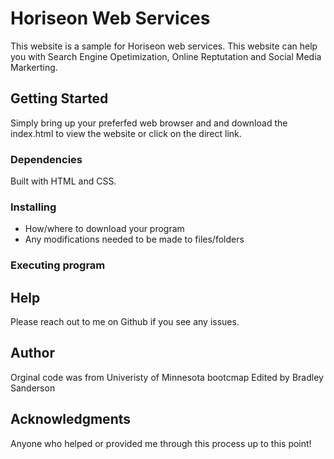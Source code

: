 # Horiseon Web Services

This website is a sample for Horiseon web services. This website can help you with Search Engine Opetimization, Online Reptutation and Social Media Markerting. 


## Getting Started
Simply bring up your preferfed web browser and and download the index.html to view the website or click on the direct link.

### Dependencies

Built with HTML and CSS.

### Installing

* How/where to download your program
* Any modifications needed to be made to files/folders

### Executing program

## Help
 Please reach out to me on Github if you see any issues.

## Author
Orginal code was from Univeristy of Minnesota bootcmap
Edited by Bradley Sanderson


## Acknowledgments
Anyone who helped or provided me through this process up to this point!
